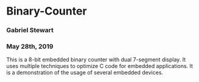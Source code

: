 # Binary-Counter
### Gabriel Stewart
### May 28th, 2019

This is a 8-bit embedded binary counter with dual 7-segment display. It uses multiple techniques to optimize C code for embedded applications. It is a demonstration of the usage of several embedded devices.
